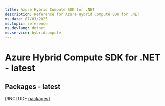 ```yaml
---
title: Azure Hybrid Compute SDK for .NET
description: Reference for Azure Hybrid Compute SDK for .NET
ms.date: 07/03/2025
ms.topic: reference
ms.devlang: dotnet
ms.service: hybridcompute
---
```

# Azure Hybrid Compute SDK for .NET - latest
## Packages - latest
[!INCLUDE [packages](hybrid-compute-index.md)]
